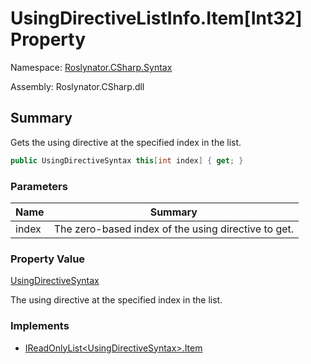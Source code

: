 # UsingDirectiveListInfo\.Item\[Int32\] Property

Namespace: [Roslynator.CSharp.Syntax](../../README.md)

Assembly: Roslynator\.CSharp\.dll

## Summary

Gets the using directive at the specified index in the list\.

```csharp
public UsingDirectiveSyntax this[int index] { get; }
```

### Parameters

| Name | Summary |
| ---- | ------- |
| index | The zero\-based index of the using directive to get\.  |

### Property Value

[UsingDirectiveSyntax](https://docs.microsoft.com/en-us/dotnet/api/microsoft.codeanalysis.csharp.syntax.usingdirectivesyntax)

The using directive at the specified index in the list\.

### Implements

* [IReadOnlyList\<UsingDirectiveSyntax>.Item](https://docs.microsoft.com/en-us/dotnet/api/system.collections.generic.ireadonlylist-1.item)
